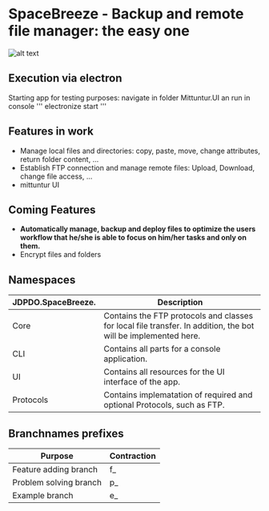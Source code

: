 # SpaceBreeze - Backup and remote file manager: the easy one
![alt text](https://raw.githubusercontent.com/JDPDO/spacebreeze/e_pictures/pic_overview.jpg)

## Execution via electron
  Starting app for testing purposes: navigate in folder Mittuntur.UI an run in console
  '''
  electronize start
  ''' 

## Features in work
- Manage local files and directories: copy, paste, move, change attributes, return folder content, ...
- Establish FTP connection and manage remote files: Upload, Download, change file access, ...
- mittuntur UI

## Coming Features
- **Automatically manage, backup and deploy files to optimize the users workflow that he/she is able to focus on him/her tasks and only on them.**
- Encrypt files and folders

## Namespaces
  | JDPDO.SpaceBreeze. | Description |
  | --- | --- |
  | Core | Contains the FTP protocols and classes for local file transfer. In addition, the bot will be implemented here. |
  | CLI | Contains all parts for a console application. |
  | UI | Contains all resources for the UI interface of the app. |
  | Protocols | Contains implematation of required and optional Protocols, such as FTP. |

## Branchnames prefixes
  | Purpose | Contraction |
  | --- | --- |
  | Feature adding branch | f_ | 
  | Problem solving branch | p_ | 
  | Example branch | e_ | 
